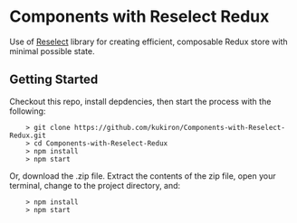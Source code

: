 # Components with Reselect Redux

Use of [Reselect](https://github.com/reactjs/reselect) library for creating efficient, composable Redux store with minimal possible state.

## Getting Started

Checkout this repo, install depdencies, then start the process with the following:

```
	> git clone https://github.com/kukiron/Components-with-Reselect-Redux.git
	> cd Components-with-Reselect-Redux
	> npm install
	> npm start
```

Or, download the .zip file.  Extract the contents of the zip file, open your terminal, change to the project directory, and:

```
	> npm install
	> npm start
```
